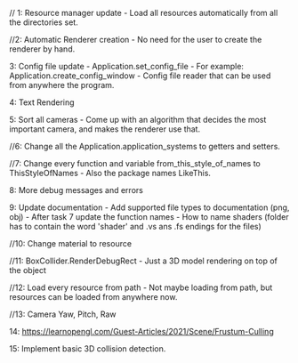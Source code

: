 // 1: Resource manager update
    - Load all resources automatically from all the directories set.

//2: Automatic Renderer creation
    - No need for the user to create the renderer by hand.

3: Config file update
    - Application.set_config_file
    - For example: Application.create_config_window
    - Config file reader that can be used from anywhere the program.

4: Text Rendering

5: Sort all cameras
    - Come up with an algorithm that decides the most important camera, and makes the renderer use that.

//6: Change all the Application.application_systems to getters and setters.

//7: Change every function and variable from_this_style_of_names to ThisStyleOfNames
    - Also the package names LikeThis.


8: More debug messages and errors

9: Update documentation
    - Add supported file types to documentation (png, obj)
    - After task 7 update the function names
    - How to name shaders (folder has to contain the word 'shader' and .vs ans .fs endings for the files)

//10: Change material to resource

//11: BoxCollider.RenderDebugRect
    - Just a 3D model rendering on top of the object

//12: Load every resource from path
    - Not maybe loading from path, but resources can be loaded from anywhere now.

//13: Camera Yaw, Pitch, Raw

14: https://learnopengl.com/Guest-Articles/2021/Scene/Frustum-Culling

15: Implement basic 3D collision detection.